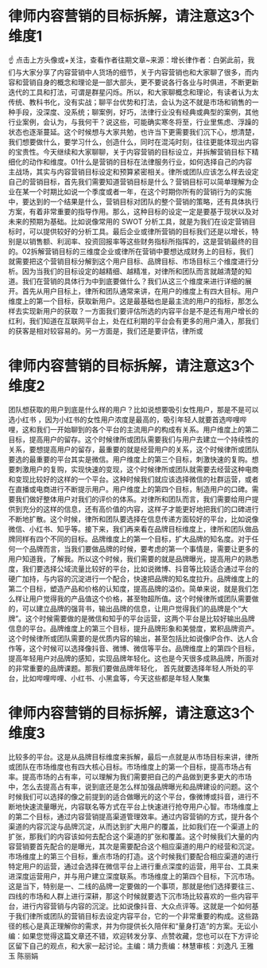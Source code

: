# 律师内容营销的目标拆解，请注意这3个维度1

☝ 点击上方头像或+关注，查看作者往期文章~来源：增长律作者：白粥此前，我们与大家分享了内容营销中人货场的细节，关于内容营销也和大家聊了很多，而内容和营销自身的概念和理论是一部大部头，更不要说各行各业与时俱进，不断更新迭代的工具和打法，可谓是群星闪烁。所以，和大家聊概念和理论，有读者认为太传统、教科书化，没有实战；聊平台优势和打法，会认为这不就是市场和销售的一种手段，没深度、没系统；聊案例，好巧，法律行业没有经典或典型的案例，其他行业案例，会认为，与我何干？说这些，可能确实寒冬将至，行业里焦虑、浮躁的状态也逐渐蔓延。这个时候想与大家共勉，也许当下更需要我们沉下心，想清楚，我们想要做什么，要学习什么，创造什么，同时在混沌时刻，往往更能体现出内容的宝贵性。今天继续和大家聊聊，关于内容营销的目标设立，并拆解营销目标下精细化的动作和维度。01什么是营销的目标在法律服务行业，如何选择自己的内容主战场，其实与内容营销目标设定和预算紧密相关。律所或团队应该怎么样去设定自己的营销目标，首先我们需要知道营销目标是什么？营销目标可以简单理解为企业在某一个时期比如说一个季度或者一年，在这个时期你所有的营销行为的实施中，要达到的一个结果是什么，营销目标对团队的整个营销的策略，还有具体执行方案，有着非常重要的指导作用。那么，这种目标的设定一定是要基于现状以及对未来的预期为基础。比如说像常用的 SWOT 分析工具，就是为我们在设定营销目标时，可以提供较好的分析工具。最后企业或律所营销的目标我们还是以增长，特别是以销售额、利润率、投资回报率等这些财务指标所指挥的，这是营销最终的目的。02拆解营销目标的三维度企业或律所在营销中要想达成财务上的目标，我们就需要把这个营销目标分解到这个用户目标、品牌目标、市场目标三个维度进行分析。因为当我们的目标设定的越精细、越精准，对律所和团队而言就越清楚的知道。我们在营销的具体行为中到底要做什么？我们从这三个维度来进行详细的展开。首先从用户目标上，律所和团队通常来讲，在用户的维度上有四大目标。用户维度上的第一个目标，获取新用户。这是最基础也是最主流的用户的指标，那怎么样去实现新用户的获取？一方面我们要评估所选的内容平台是不是还有用户增长的红利，我们知道在互联网平台上，处在红利期的平台会有更多的用户涌入，那我们的获客是相对较容易的。另一方面是，我们还是要评估，律所或

# 律师内容营销的目标拆解，请注意这3个维度2

团队想获取的用户到底是什么样的用户？比如说想要吸引女性用户，那是不是可以选小红书 ，因为小红书的女性用户浓度是最高的，吸引年轻人就要首选哔哩哔哩，这和我们一开始聊到的各个平台的主流用户的构成有关系。用户维度上的第二目标，提高用户的留存。这个时候律所或团队需要我们与用户去建立一个持续性的关系，要想提高用户的留存，最重要的就是经营用户的关系，这个时候律所或团队要选的最重要的平台其实是微信。用户维度上的第三个目标，刺激快速的复购。想要刺激用户的复购，实现快速的变现，这个时候律所或团队就需要去经营这种电商和变现比较好的这样的一个平台。这种时候我们就应该选择微信的社群运营，或者在直播或电商进行不断提示用户。用户维度上的第四个目标，制造用户的口碑。需要我们做好整体用户对我们的评价的体系。对律所和团队而言，我们需要给用户提供到充分的这样的信息，还有高价值的内容，这样子才能更好地把我们的口碑进行不断地扩散。这个时候，律所和团队要选择在信息传递方面较好的平台，比如说像微信、小红书、知乎等。接下来，我们再来看在品牌目标维度上，律所和团队做品牌同样有四个不同的目标。品牌维度上的第一个目标，扩大品牌的知名度。对于任何一个品牌而言，当我们要做品牌的时候，要考虑的第一个事情是，需要让更多的用户知道我，了解我。所以这个时候，我们需要的就是品牌曝光，提高用户的熟悉度，我们要选择公域流量比较好的平台，比如说微博、抖音等比较适合通过平台的硬广加持，与内容的沉淀进行一个配合，快速把品牌的知名度拉升。品牌维度上的第二个目标，塑造产品和价格的认知度，提高品牌的溢价。简单来说，就是我们怎么样让用户觉得我的产品值这个价格，甚至物超所值。这个时候律所或团队需要做的，可以建立品牌的强背书，输出品牌的信息，让用户觉得我们的品牌是个“大牌”。这个时候需要做的是微信和知乎的平台运营，这两个平台是比较好输出品牌信息的平台。品牌维度上的第三个目标，提升品牌形象和美營度，累积品牌资产。这个时候律所或团队需要的是优质内容的输出，甚至包括比如说像IP合作、达人合作等，这个时候可以选择像抖音、微博、微信等平台。品牌维度上的第四个目标，提高年轻用户对品牌的感知，实现品牌年轻化。这也是今天很多成熟品牌，所面对的非常重要的品牌课题。那我们要做品牌年轻化， 首先就要选择年轻人所处的平台，比如哔哩哔哩、小红书、小黑盒等，今天这些都是年轻人聚集

# 律师内容营销的目标拆解，请注意这3个维度3

比较多的平台。这是从品牌目标维度来拆解，最后一点就是从市场目标来讲，律所或团队在市场维度也有四大核心目标。市场维度上的第一个目标，提高市场占有率。提高市场的占有率，可以理解为我们需要把自己的产品做到更多更大的市场中，怎么去提高占有率，说到底还是怎么样加强品牌曝光和品牌建设的问题。这个时候我们可以选择的像之前提到的适合做曝光的这个平台，像微博或抖音，进行不断地快速流量曝光，内容联名等方式在平台上快速进行抢夺用户心智。市场维度上的第二个目标，通过内容营销提高渠道管理效率。通过内容营销的方式，提升各个渠道的内容沉淀与品牌沉淀，从而达到扩大用户的覆盖，比如我们在一个渠道上的扩张，那我们的内容该如何去配合这个渠道的扩张和覆盖。这个时候我们大量的内容营销要首先配合的是曝光，其次是需要配合这个相应渠道的用户的经营和沉淀。市场维度上的第三个目标，重点市场的打造。这个时候我们要配合相应渠道的进行特定用户的运营，通过会选择在微信平台上进行重点深度的运营，用平台、工具来进深度运营用户，并与用户建立深度联系。市场维度上的第四个目标，下沉市场。这是当下，特别是一、二线的品牌一定要做的一个事项，那就是他们选择要往三、四线的市场和人群上进行深耕，那这个时候就要选下沉市场比较喜欢的一些内容平台，进行内容营销与内容的沉淀。比如说像抖音、大众点评等。这就是一个如何基于我们律所或团队的营销目标去设定内容平台，它的一个非常重要的构成。这些路径的核心是真正理解你的需求，并为你提供长久陪伴和“量身打造”的方案。无讼小编：如果您觉得这篇文章还不错，欢迎转发分享、点赞收藏，您也可以在下方评论区留下自己的观点，和大家一起讨论。主编：靖力责编：林慧审核：刘逸凡 王雅玉 陈丽娟 

